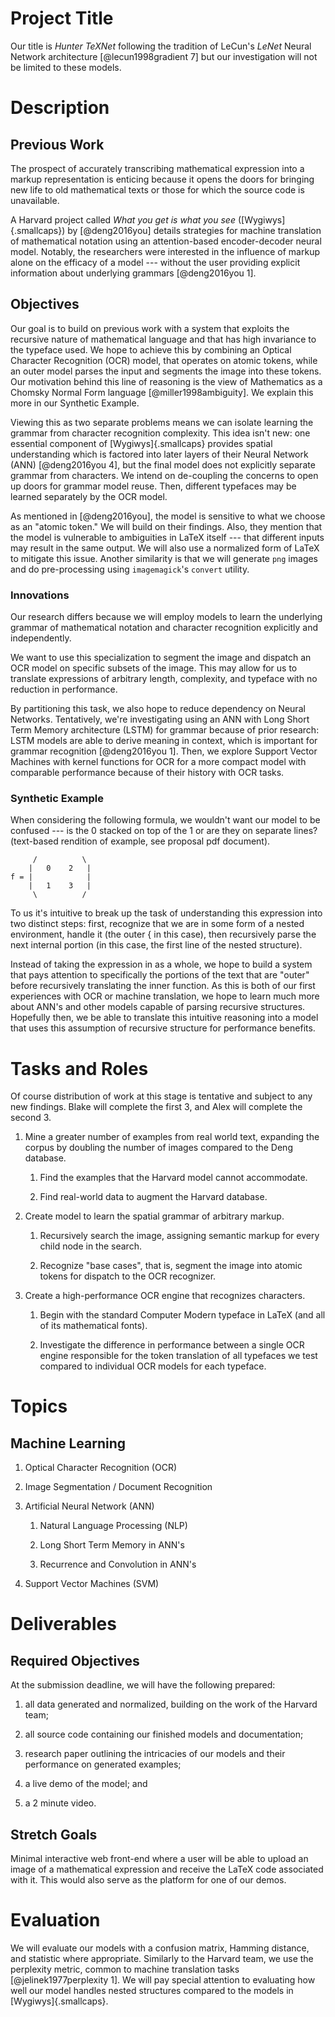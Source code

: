 Project Title
=============

Our title is *Hunter TeXNet* following the tradition of LeCun's *LeNet*
Neural Network architecture [@lecun1998gradient 7] but our investigation
will not be limited to these models.

Description
===========

Previous Work
-------------

The prospect of accurately transcribing mathematical expression into a
markup representation is enticing because it opens the doors for
bringing new life to old mathematical texts or those for which the
source code is unavailable.

A Harvard project called *What you get is what you see*
([Wygiwys]{.smallcaps}) by [@deng2016you] details strategies for machine
translation of mathematical notation using an attention-based
encoder-decoder neural model. Notably, the researchers were interested
in the influence of markup alone on the efficacy of a model --- without
the user providing explicit information about underlying grammars
[@deng2016you 1].

Objectives
----------

Our goal is to build on previous work with a system that exploits the
recursive nature of mathematical language and that has high invariance
to the typeface used. We hope to achieve this by combining an Optical
Character Recognition (OCR) model, that operates on atomic tokens, while
an outer model parses the input and segments the image into these
tokens. Our motivation behind this line of reasoning is the view of
Mathematics as a Chomsky Normal Form language [@miller1998ambiguity]. We
explain this more in our Synthetic Example.

Viewing this as two separate problems means we can isolate learning the
grammar from character recognition complexity. This idea isn't new: one
essential component of [Wygiwys]{.smallcaps} provides spatial
understanding which is factored into later layers of their Neural
Network (ANN) [@deng2016you 4], but the final model does not explicitly
separate grammar from characters. We intend on de-coupling the concerns
to open up doors for grammar model reuse. Then, different typefaces may
be learned separately by the OCR model.

As mentioned in [@deng2016you], the model is sensitive to what we choose
as an "atomic token." We will build on their findings. Also, they
mention that the model is vulnerable to ambiguities in LaTeX itself ---
that different inputs may result in the same output. We will also use a
normalized form of LaTeX to mitigate this issue. Another similarity is
that we will generate `png` images and do pre-processing using
`imagemagick`'s `convert` utility.

### Innovations

Our research differs because we will employ models to learn the
underlying grammar of mathematical notation and character recognition
explicitly and independently.

We want to use this specialization to segment the image and dispatch an
OCR model on specific subsets of the image. This may allow for us to
translate expressions of arbitrary length, complexity, and typeface with
no reduction in performance.

By partitioning this task, we also hope to reduce dependency on Neural
Networks. Tentatively, we're investigating using an ANN with Long Short
Term Memory architecture (LSTM) for grammar because of prior research:
LSTM models are able to derive meaning in context, which is important
for grammar recognition [@deng2016you 1]. Then, we explore Support
Vector Machines with kernel functions for OCR for a more compact model
with comparable performance because of their history with OCR tasks.

### Synthetic Example

When considering the following formula, we wouldn't want our model to be
confused --- is the 0 stacked on top of the 1 or are they on separate
lines? (text-based rendition of example, see proposal pdf document).

```
     /          \
    |   0    2   |
f = |            |
    |   1    3   |
     \          /
```

 To us it's intuitive to break up the task of understanding
this expression into two distinct steps: first, recognize that we are in
some form of a nested environment, handle it (the outer { in this case),
then recursively parse the next internal portion (in this case, the
first line of the nested structure).

Instead of taking the expression in as a whole, we hope to build a
system that pays attention to specifically the portions of the text that
are "outer" before recursively translating the inner function. As this
is both of our first experiences with OCR or machine translation, we
hope to learn much more about ANN's and other models capable of parsing
recursive structures. Hopefully then, we be able to translate this
intuitive reasoning into a model that uses this assumption of recursive
structure for performance benefits.

Tasks and Roles
===============

Of course distribution of work at this stage is tentative and subject to
any new findings. Blake will complete the first 3, and Alex will
complete the second 3.

1.  Mine a greater number of examples from real world text, expanding
    the corpus by doubling the number of images compared to the Deng
    database.

    1.  Find the examples that the Harvard model cannot accommodate.

    2.  Find real-world data to augment the Harvard database.

2.  Create model to learn the spatial grammar of arbitrary markup.

    1.  Recursively search the image, assigning semantic markup for
        every child node in the search.

    2.  Recognize "base cases", that is, segment the image into atomic
        tokens for dispatch to the OCR recognizer.

3.  Create a high-performance OCR engine that recognizes characters.

    1.  Begin with the standard Computer Modern typeface in LaTeX (and
        all of its mathematical fonts).

    2.  Investigate the difference in performance between a single OCR
        engine responsible for the token translation of all typefaces we
        test compared to individual OCR models for each typeface.

Topics
======

Machine Learning
----------------

1.  Optical Character Recognition (OCR)

2.  Image Segmentation / Document Recognition

3.  Artificial Neural Network (ANN)

    1.  Natural Language Processing (NLP)

    2.  Long Short Term Memory in ANN's

    3.  Recurrence and Convolution in ANN's

4.  Support Vector Machines (SVM)

Deliverables
============

Required Objectives
-------------------

At the submission deadline, we will have the following prepared:

1.  all data generated and normalized, building on the work of the
    Harvard team;

2.  all source code containing our finished models and documentation;

3.  research paper outlining the intricacies of our models and their
    performance on generated examples;

4.  a live demo of the model; and

5.  a 2 minute video.

Stretch Goals
-------------

Minimal interactive web front-end where a user will be able to upload an
image of a mathematical expression and receive the LaTeX code associated
with it. This would also serve as the platform for one of our demos.

Evaluation
==========

We will evaluate our models with a confusion matrix, Hamming distance,
and statistic where appropriate. Similarly to the Harvard team, we use
the perplexity metric, common to machine translation tasks
[@jelinek1977perplexity 1]. We will pay special attention to evaluating
how well our model handles nested structures compared to the models in
[Wygiwys]{.smallcaps}.

